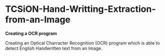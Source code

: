 # TCSiON-Hand-Writting-Extraction-from-an-Image
**Creating a OCR program**

Creating an Optical Charracter Recognition (OCR) program which is able to detect English Handwritten text from an Image.
